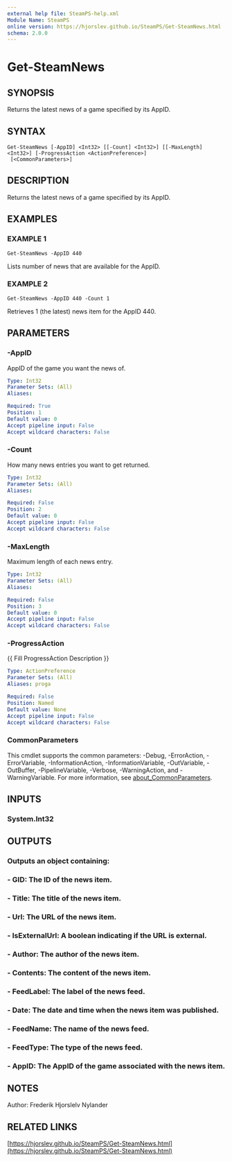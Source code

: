```yaml
---
external help file: SteamPS-help.xml
Module Name: SteamPS
online version: https://hjorslev.github.io/SteamPS/Get-SteamNews.html
schema: 2.0.0
---
```


# Get-SteamNews

## SYNOPSIS
Returns the latest news of a game specified by its AppID.

## SYNTAX

```
Get-SteamNews [-AppID] <Int32> [[-Count] <Int32>] [[-MaxLength] <Int32>] [-ProgressAction <ActionPreference>]
 [<CommonParameters>]
```

## DESCRIPTION
Returns the latest news of a game specified by its AppID.

## EXAMPLES

### EXAMPLE 1
```
Get-SteamNews -AppID 440
```

Lists number of news that are available for the AppID.

### EXAMPLE 2
```
Get-SteamNews -AppID 440 -Count 1
```

Retrieves 1 (the latest) news item for the AppID 440.

## PARAMETERS

### -AppID
AppID of the game you want the news of.

```yaml
Type: Int32
Parameter Sets: (All)
Aliases:

Required: True
Position: 1
Default value: 0
Accept pipeline input: False
Accept wildcard characters: False
```

### -Count
How many news entries you want to get returned.

```yaml
Type: Int32
Parameter Sets: (All)
Aliases:

Required: False
Position: 2
Default value: 0
Accept pipeline input: False
Accept wildcard characters: False
```

### -MaxLength
Maximum length of each news entry.

```yaml
Type: Int32
Parameter Sets: (All)
Aliases:

Required: False
Position: 3
Default value: 0
Accept pipeline input: False
Accept wildcard characters: False
```

### -ProgressAction
{{ Fill ProgressAction Description }}

```yaml
Type: ActionPreference
Parameter Sets: (All)
Aliases: proga

Required: False
Position: Named
Default value: None
Accept pipeline input: False
Accept wildcard characters: False
```

### CommonParameters
This cmdlet supports the common parameters: -Debug, -ErrorAction, -ErrorVariable, -InformationAction, -InformationVariable, -OutVariable, -OutBuffer, -PipelineVariable, -Verbose, -WarningAction, and -WarningVariable. For more information, see [about_CommonParameters](http://go.microsoft.com/fwlink/?LinkID=113216).

## INPUTS

### System.Int32
## OUTPUTS

### Outputs an object containing:
### - GID: The ID of the news item.
### - Title: The title of the news item.
### - Url: The URL of the news item.
### - IsExternalUrl: A boolean indicating if the URL is external.
### - Author: The author of the news item.
### - Contents: The content of the news item.
### - FeedLabel: The label of the news feed.
### - Date: The date and time when the news item was published.
### - FeedName: The name of the news feed.
### - FeedType: The type of the news feed.
### - AppID: The AppID of the game associated with the news item.
## NOTES
Author: Frederik Hjorslelv Nylander

## RELATED LINKS

[https://hjorslev.github.io/SteamPS/Get-SteamNews.html](https://hjorslev.github.io/SteamPS/Get-SteamNews.html)

